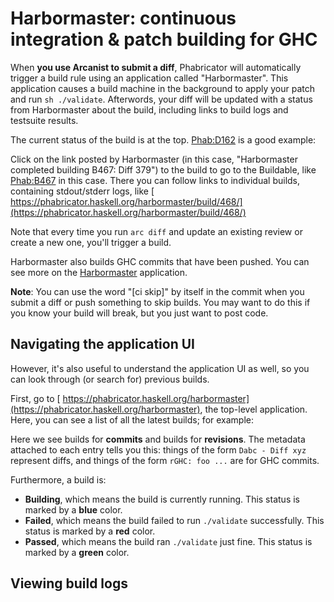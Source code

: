 # Harbormaster: continuous integration & patch building for GHC


When **you use Arcanist to submit a diff**, Phabricator will automatically trigger a build rule using an application called "Harbormaster". This application causes a build machine in the background to apply your patch and run `sh ./validate`. Afterwords, your diff will be updated with a status from Harbormaster about the build, including links to build logs and testsuite results.


The current status of the build is at the top. [ Phab:D162](https://phabricator.haskell.org/D162) is a good example:

[](https://i.imgur.com/spVHWUT.png)


Click on the link posted by Harbormaster (in this case, "Harbormaster completed building B467: Diff 379") to the build to go to the Buildable, like [ Phab:B467](https://phabricator.haskell.org/B467) in this case. There you can follow links to individual builds, containing stdout/stderr logs, like [ https://phabricator.haskell.org/harbormaster/build/468/](https://phabricator.haskell.org/harbormaster/build/468/)


Note that every time you run `arc diff` and update an existing review or create a new one, you'll trigger a build.


Harbormaster also builds GHC commits that have been pushed. You can see more on the [ Harbormaster](https://phabricator.haskell.org/harbormaster) application.

**Note**: You can use the word "\[ci skip\]" by itself in the commit when you submit a diff or push something to skip builds. You may want to do this if you know your build will break, but you just want to post code.

## Navigating the application UI


However, it's also useful to understand the application UI as well, so you can look through (or search for) previous builds.


First, go to [ https://phabricator.haskell.org/harbormaster](https://phabricator.haskell.org/harbormaster), the top-level application. Here, you can see a list of all the latest builds; for example:

[](https://i.imgur.com/MZJBSWa.jpg)


Here we see builds for **commits** and builds for **revisions**. The metadata attached to each entry tells you this: things of the form `Dabc - Diff xyz` represent diffs, and things of the form `rGHC: foo ...` are for GHC commits.


Furthermore, a build is:

- **Building**, which means the build is currently running. This status is marked by a **blue** color.
- **Failed**, which means the build failed to run `./validate` successfully. This status is marked by a **red** color.
- **Passed**, which means the build ran `./validate` just fine. This status is marked by a **green** color.

## Viewing build logs